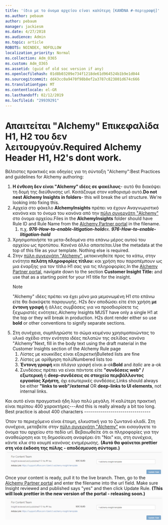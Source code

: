 ```yaml
---
title: 'ίδιο με το όνομα αρχείου είναι καλύτερη [ΚΑΝΌΝΑ #-περιγραφή]'
ms.author: pebaum
author: pebaum
manager: jackiesm
ms.date: 4/27/2018
ms.audience: Admin
ms.topic: article
ROBOTS: NOINDEX, NOFOLLOW
localization_priority: Normal
ms.collection: Adm_O365
ms.custom: Adm_O365
ms.assetid: (guid of old soc version if any)
ms.openlocfilehash: 01d8b03209e734f1218de61d964524b1b9e1d044
ms.sourcegitcommit: dd43cc0a9470f98b8ef2a3787c823801d674c666
ms.translationtype: MT
ms.contentlocale: el-GR
ms.lasthandoff: 02/12/2019
ms.locfileid: "29939291"
---
```

# <a name="required-alchemy-header-h1-h2s-dont-work"></a><span data-ttu-id="3c1d5-102">Απαιτείται "Alchemy" Επικεφαλίδα H1, H2 του δεν λειτουργούν.</span><span class="sxs-lookup"><span data-stu-id="3c1d5-102">Required Alchemy Header H1, H2's dont work.</span></span>
<span data-ttu-id="3c1d5-103">Βέλτιστες πρακτικές και οδηγίες για τη σύνταξη "Alchemy":</span><span class="sxs-lookup"><span data-stu-id="3c1d5-103">Best Practices and guidelines for Alchemy authoring:</span></span>

1. <span data-ttu-id="3c1d5-p101">**Η ένθεση δεν είναι "Alchemy" ιδέες σε φακέλους**- αυτό θα διακόψει τη δομή της διεύθυνσης url. Κοιτάζουμε στον καθορισμό αυτό.</span><span class="sxs-lookup"><span data-stu-id="3c1d5-p101">**Do not nest Alchemy Insights in folders**- this will break the url structure. We're looking into fixing this.</span></span>
1. <span data-ttu-id="3c1d5-106">Αρχεία στο φάκελο **AlchemyInsights** πρέπει να έχουν Αναγνωριστικό κανόνα και το όνομα του κανόνα από την [πύλη συνεργάτη "Alchemy"](https://alchemyportal.azurewebsites.net) στο όνομα αρχείου.</span><span class="sxs-lookup"><span data-stu-id="3c1d5-106">Files in the **AlchemyInsights** folder should have Rule ID and Rule Name from the [Alchemy Partner portal](https://alchemyportal.azurewebsites.net) in the filename.</span></span>
    1. <span data-ttu-id="3c1d5-p102">π.χ. ***976-How-to-enable-litigation-hold***</span><span class="sxs-lookup"><span data-stu-id="3c1d5-p102">ex. ***976-How-to-enable-litigation-hold***</span></span>
1. <span data-ttu-id="3c1d5-p103">Χρησιμοποιήστε τα μετα-δεδομένα στο επάνω μέρος αυτού του αρχείου ως προτύπου. Κανένα άλλο απαιτείται.</span><span class="sxs-lookup"><span data-stu-id="3c1d5-p103">Use the metadata at the top of this file as your template. Nothing else is required.</span></span>
1. <span data-ttu-id="3c1d5-111">Στην [πύλη συνεργάτη "Alchemy"](https://alchemyportal.azurewebsites.net), μετακινηθείτε προς τα κάτω, στην ενότητα **πελάτη πληροφορίες τίτλου:** και χρήση που παραπέμπουν ως μια έναρξης για τον τίτλο H1 σας για τις πληροφορίες.</span><span class="sxs-lookup"><span data-stu-id="3c1d5-111">In the [Alchemy Partner portal](https://alchemyportal.azurewebsites.net), navigate down to the section **Customer Insight Title:** and use that as a starting point for your H1 title for the insight.</span></span> 
    > [!NOTE]
    > <span data-ttu-id="3c1d5-p104">"Alchemy" ιδέες πρέπει να έχει μόνο μια μεμονωμένη H1 στο επάνω είτε θα διακόψετε παραγωγής. H2s δεν αποδώσει είτε έτσι χρήση **με έντονη γραφή** ή άλλες συμβάσεις για να προσδιορίσετε τις ξεχωριστές ενότητες.</span><span class="sxs-lookup"><span data-stu-id="3c1d5-p104">Alchemy Insights MUST have only a single H1 at the top or they will break in production. H2s dont render either so use **bold** or other conventions to signify separate sections.</span></span>
1. <span data-ttu-id="3c1d5-114">Στη συνέχεια, συμπληρώστε το σώμα κειμένου χρησιμοποιώντας το υλικό σχέδιο στην ενότητα ιδέες πελατών της σελίδας κανόνα "Alchemy"</span><span class="sxs-lookup"><span data-stu-id="3c1d5-114">Next, fill in the body text using the draft material in the Customer Insights section of the Alchemy Rule page</span></span>
    1. <span data-ttu-id="3c1d5-115">Λίστες με κουκκίδες είναι εξαιρετική</span><span class="sxs-lookup"><span data-stu-id="3c1d5-115">Bulleted lists are fine</span></span>
    1. <span data-ttu-id="3c1d5-116">Λίστες με αρίθμηση πολύ</span><span class="sxs-lookup"><span data-stu-id="3c1d5-116">Numbered lists too</span></span>
    1. <span data-ttu-id="3c1d5-117">**Έντονη γραφή** και *πλάγια γραφή* είναι a-ok</span><span class="sxs-lookup"><span data-stu-id="3c1d5-117">**Bold** and *italic* are a-ok</span></span>
    1. <span data-ttu-id="3c1d5-118">Συνδέσεις πρέπει να είναι πάντοτε είτε **"συνδέσεις web" / εξωτερική** ή **deep-συνδέσεις σε στοιχεία περιβάλλοντος εργασίας Χρήστη**, όχι εσωτερικές συνδέσεις.</span><span class="sxs-lookup"><span data-stu-id="3c1d5-118">Links should always be either **"links to web"/external** OR **deep-links to UI elements**, not internal links.</span></span>

<span data-ttu-id="3c1d5-p105">Και αυτό είναι πραγματικά ήδη λίγο πολύ μεγάλη. Η καλύτερη πρακτική είναι περίπου 400 χαρακτήρες---</span><span class="sxs-lookup"><span data-stu-id="3c1d5-p105">And this is really already a bit too long. Best practice is about 400 characters ---------------------------------</span></span>

<span data-ttu-id="3c1d5-p106">Όταν το περιεχόμενο είναι έτοιμη, ελκυστική για το ζωντανό κλαδί. Στη συνέχεια, μεταβείτε στην [πύλη συνεργάτη "Alchemy"](https://alchemyportal.azurewebsites.net) και εισαγάγετε το όνομα του αρχείου στο πεδίο url. Βεβαιωθείτε ότι οι πληροφορίες για την αναθεώρηση και τη δημοσίευση αναφέρει ότι "Ναι" και, στη συνέχεια, κάντε κλικ στο κουμπί κανόνας ενημέρωσης. **(Αυτό θα φαίνεται prettier στη νέα έκδοση της πύλης - αποδέσμευση σύντομα.)** 
 ![πεδίο url](media/for-content-team.PNG)</span><span class="sxs-lookup"><span data-stu-id="3c1d5-p106">Once your content is ready, pull it to the live branch. Then, go to the [Alchemy Partner portal](https://alchemyportal.azurewebsites.net) and enter the filename into the url field. Make sure Insight reviewed and published says "yes" and then click Update Rule. **(This will look prettier in the new version of the portal - releasing soon.)**
![url field](media/for-content-team.PNG)</span></span>

